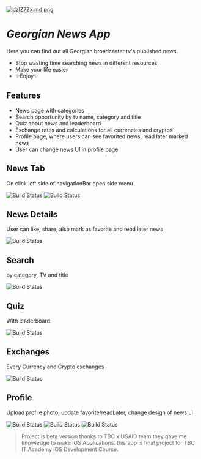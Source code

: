 [![dzlZ7Zx.md.png](https://iili.io/dzlZ7Zx.md.png)](https://freeimage.host/i/dzlZ7Zx)
# _Georgian News App_

Here you can find out all Georgian broadcaster tv's published news.

- Stop wasting time searching news in different resources
- Make your life easier
- ✨Enjoy✨

## Features

- News page with categories
- Search opportunity by tv name, category and title
- Quiz about news and leaderboard
- Exchange rates and calculations for all currencies and cryptos
- Profile page, where users can see favorited news, read later marked news
- User can change news UI in profile page

## News Tab
On click left side of navigationBar open side menu

![Build Status](https://i.postimg.cc/mD20jH5Y/Screenshot-2024-07-26-at-8-08-35-PM.png) ![Build Status](https://i.postimg.cc/VLb2K1DV/Screenshot-2024-07-26-at-8-10-43-PM.png) 

## News Details
User can like, share, also mark as favorite and read later news

![Build Status](https://i.postimg.cc/P5MHMTqk/Screenshot-2024-07-26-at-8-15-32-PM.png)

## Search
by category, TV and title

![Build Status](https://i.postimg.cc/LsscBP7z/Screenshot-2024-07-26-at-8-19-50-PM.png)

## Quiz
With leaderboard

![Build Status](https://i.postimg.cc/fyYpTfth/Screenshot-2024-07-26-at-8-21-02-PM.png)

## Exchanges
Every Currency and Crypto exchanges

![Build Status](https://i.postimg.cc/s28NYN5r/Screenshot-2024-07-26-at-8-23-11-PM.png)

## Profile
Upload profile photo, update favorite/readLater, change design of news ui

![Build Status](https://i.postimg.cc/ZKTVdSXN/Screenshot-2024-07-26-at-8-27-14-PM.png)
![Build Status](https://i.postimg.cc/NM6kKJ4b/Screenshot-2024-07-26-at-8-27-52-PM.png)
![Build Status](https://i.postimg.cc/7hX1V5j2/Screenshot-2024-07-26-at-8-28-03-PM.png)

> Project is beta version
> thanks to TBC x USAID team
> they gave me knowledge to make
> iOS Applications.
> this app is final project
> for TBC IT Academy
> iOS Development Course.
